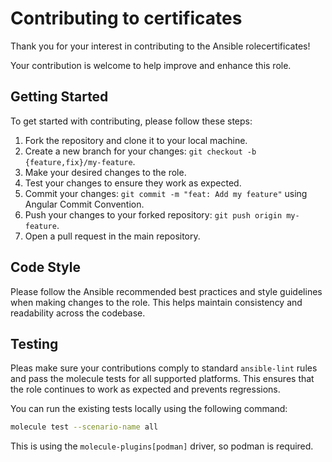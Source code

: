 # Contributing to certificates

Thank you for your interest in contributing to the Ansible rolecertificates!

Your contribution is welcome to help improve and enhance this role.

## Getting Started

To get started with contributing, please follow these steps:

1. Fork the repository and clone it to your local machine.
2. Create a new branch for your changes: `git checkout -b {feature,fix}/my-feature`.
3. Make your desired changes to the role.
4. Test your changes to ensure they work as expected.
5. Commit your changes: `git commit -m "feat: Add my feature"` using Angular Commit Convention.
6. Push your changes to your forked repository: `git push origin my-feature`.
7. Open a pull request in the main repository.

## Code Style

Please follow the Ansible recommended best practices and style guidelines when making changes to the role.
This helps maintain consistency and readability across the codebase.

## Testing

Pleas make sure your contributions comply to standard `ansible-lint` rules and
pass the molecule tests for all supported platforms.
This ensures that the role continues to work as expected and prevents regressions.

You can run the existing tests locally using the following command:

```bash
molecule test --scenario-name all
```

This is using the `molecule-plugins[podman]` driver, so podman is required.
